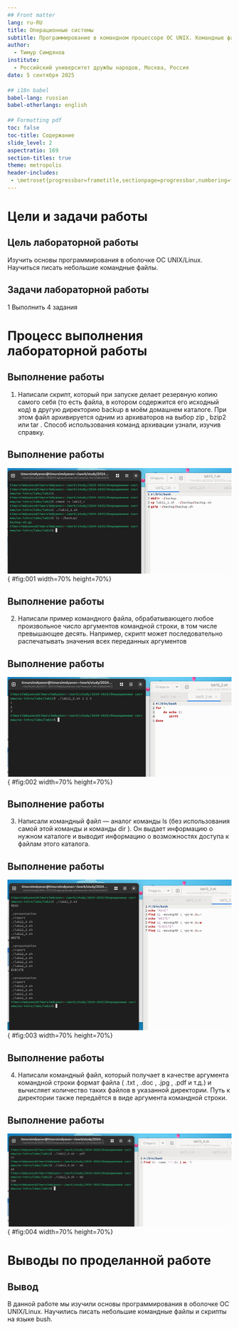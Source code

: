 ```yaml
---
## Front matter
lang: ru-RU
title: Операционные системы
subtitle: Программирование в командном процессоре ОС UNIX. Командные файлы
author:
  - Тимур Симдянов
institute:
  - Российский университет дружбы народов, Москва, Россия
date: 5 сентября 2025

## i18n babel
babel-lang: russian
babel-otherlangs: english

## Formatting pdf
toc: false
toc-title: Содержание
slide_level: 2
aspectratio: 169
section-titles: true
theme: metropolis
header-includes:
 - \metroset{progressbar=frametitle,sectionpage=progressbar,numbering=fraction}
---
```



# Цели и задачи работы

## Цель лабораторной работы

Изучить основы программирования в оболочке ОС UNIX/Linux. Научиться писать небольшие командные файлы.

## Задачи лабораторной работы

1 Выполнить 4 задания

# Процесс выполнения лабораторной работы

## Выполнение работы

1. Написали скрипт, который при запуске делает резервную копию самого себя (то есть файла, в котором содержится его исходный код) в другую директорию backup в моём домашнем каталоге. При этом файл архивируется одним из архиваторов на выбор zip , bzip2 или tar . Способ использования команд архивации узнали, изучив справку.

## Выполнение работы

![Задание 1](image/01.png){ #fig:001 width=70% height=70%}

## Выполнение работы

2. Написали пример командного файла, обрабатывающего любое произвольное число аргументов командной строки, в том числе превышающее десять. Например, скрипт может последовательно распечатывать значения всех переданных аргументов

## Выполнение работы

![Задание 2](image/02.png){ #fig:002 width=70% height=70%}

## Выполнение работы

3. Написали командный файл — аналог команды ls (без использования самой этой команды и команды dir ). Он выдает информацию о нужном каталоге и выводит информацию о возможностях доступа к файлам этого каталога.

## Выполнение работы

![Задание 3](image/03.png){ #fig:003 width=70% height=70%}

## Выполнение работы

4. Написали командный файл, который получает в качестве аргумента командной строки формат файла ( .txt , .doc , .jpg , .pdf и т.д.) и вычисляет количество таких файлов в указанной директории. Путь к директории также передаётся в виде аргумента командной строки.

## Выполнение работы

![Задание 4](image/04.png){ #fig:004 width=70% height=70%}

# Выводы по проделанной работе

## Вывод

В данной работе мы изучили основы программирования в оболочке ОС UNIX/Linux. Научились писать небольшие командные файлы и скрипты на языке bush.
